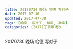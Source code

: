 ```yaml
---
title: 20170730 晚场 哈德 写对子
date: 2017-07-30
updated: 2017-07-30
tags: [哈德, 写对子, 相声, 高峰] 
categories: (2017)丁酉年场次 
---
```

20170730 晚场 哈德 写对子


